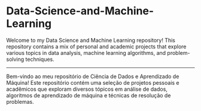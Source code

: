 # Data-Science-and-Machine-Learning
Welcome to my Data Science and Machine Learning repository! 
This repository contains a mix of personal and academic projects that explore various topics in data analysis, machine learning algorithms, and problem-solving techniques.

------------------------------------------------------------------

Bem-vindo ao meu repositório de Ciência de Dados e Aprendizado de Máquina! 
Este repositório contém uma seleção de projetos pessoais e acadêmicos que exploram diversos tópicos em análise de dados, algoritmos de aprendizado de máquina e técnicas de resolução de problemas.